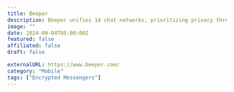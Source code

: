 ```yaml
---
title: Beeper
description: Beeper unifies 14 chat networks, prioritizing privacy through zero-access encryption, and secures data with encrypted backups.
image: ""
date: 2024-09-04T05:00:00Z
featured: false
affiliated: false
draft: false

externalURL: https://www.beeper.com/
category: "Mobile"
tags: ["Encrypted Messengers"]
---
```

